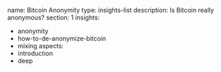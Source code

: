 name: Bitcoin Anonymity
type: insights-list
description: Is Bitcoin really anonymous?
section: 1
insights:
  - anonymity
  - how-to-de-anonymize-bitcoin
  - mixing
aspects:
  - introduction
  - deep
